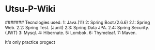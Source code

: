 ﻿# Utsu-P-Wiki


####### Tecnologies used: 
1: Java.(11)
2: Spring Boot.(2.6.6)
2.1: Spring Web.
2.2: Spring Test. (Junit)
2.3: Spring Data JPA.
2.4: Spring Security.(JWT)
3: Mysql.
4: Hibernate.
5: Lombok.
6: Thymeleaf.
7: Maven.

It's only practice progect
